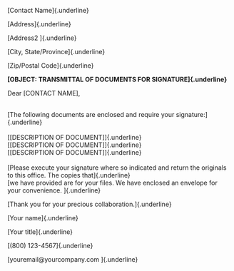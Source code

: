 [Contact Name]{.underline}

[Address]{.underline}

[Address2 ]{.underline}

[City, State/Province]{.underline}

[Zip/Postal Code]{.underline}

**[OBJECT: TRANSMITTAL OF DOCUMENTS FOR SIGNATURE]{.underline}**

Dear \[CONTACT NAME\],

\
[The following documents are enclosed and require your
signature:]{.underline}\
\
[\[DESCRIPTION OF DOCUMENT\]]{.underline}\
[\[DESCRIPTION OF DOCUMENT\]]{.underline}\
[\[DESCRIPTION OF DOCUMENT\]]{.underline}\
\
[Please execute your signature where so indicated and return the
originals to this office. The copies that]{.underline}\
[we have provided are for your files. We have enclosed an envelope for
your convenience. ]{.underline}

[Thank you for your precious collaboration.]{.underline}

[Your name]{.underline}

[Your title]{.underline}

[(800) 123-4567]{.underline}

[youremail\@yourcompany.com ]{.underline}
